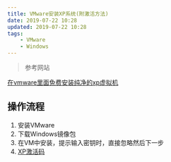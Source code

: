 ```yaml
---
title: VMware安装XP系统(附激活方法)
date: 2019-07-22 10:28
updated: 2019-07-22 10:28
tags:
    - VMware
    - Windows
---
```

> 参考网站

[在vmware里面免费安装纯净的xp虚拟机](https://www.cnblogs.com/mylinux/p/5488991.html)


## 操作流程
1. 安装VMware
1. 下载Windows镜像包
1. 在VM中安装，提示输入密钥时，直接忽略然后下一步
1. [XP激活码](http://www.windows7en.com/xp/3374.html)
